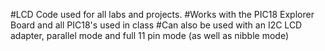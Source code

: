 #LCD Code used for all labs and projects.
#Works with the PIC18 Explorer Board and all PIC18's used in class
#Can also be used with an I2C LCD adapter, parallel mode and full 11 pin mode (as well as nibble mode)
